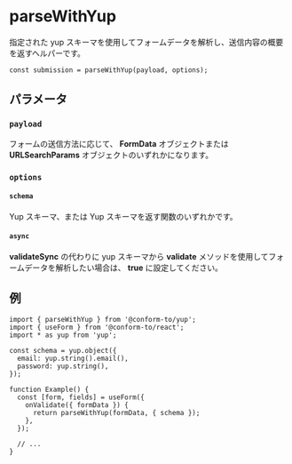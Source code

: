 # parseWithYup

指定された yup スキーマを使用してフォームデータを解析し、送信内容の概要を返すヘルパーです。

```tsx
const submission = parseWithYup(payload, options);
```

## パラメータ

### `payload`

フォームの送信方法に応じて、 **FormData** オブジェクトまたは **URLSearchParams** オブジェクトのいずれかになります。

### `options`

#### `schema`

Yup スキーマ、または Yup スキーマを返す関数のいずれかです。

#### `async`

**validateSync** の代わりに yup スキーマから **validate** メソッドを使用してフォームデータを解析したい場合は、 **true** に設定してください。

## 例

```tsx
import { parseWithYup } from '@conform-to/yup';
import { useForm } from '@conform-to/react';
import * as yup from 'yup';

const schema = yup.object({
  email: yup.string().email(),
  password: yup.string(),
});

function Example() {
  const [form, fields] = useForm({
    onValidate({ formData }) {
      return parseWithYup(formData, { schema });
    },
  });

  // ...
}
```
